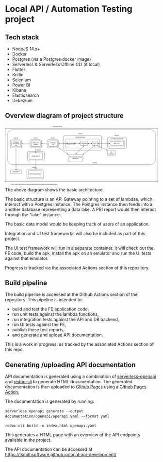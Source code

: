 # Local API / Automation Testing project

## Tech stack

- NodeJS 14.x+
- Docker
- Postgres (via a Postgres docker image)
- Serverless & Serverless Offline CLI (if local)
- Flutter
- Kotlin
- Selenium
- Power BI
- Kibana
- Elasticsearch
- Debezium

## Overview diagram of project structure
<img src="./project_arch.PNG"/>
The above diagram shows the basic architecture.

The basic structure is an API Gateway pointing to a set of lambdas, which interact with a Postgres instance. The Postgres instance then feeds into a another database representing a data lake. A PBI report would then interact through the "lake" instance.

The basic data model would be keeping track of users of an application.

Integration and UI test frameworks will also be included as part of this project.

The UI test framework will run in a separate container. It will check out the FE code, build the apk, install the apk on an emulator and run the UI tests against that emulator.

Progress is tracked via the associated Actions section of this repository.

## Build pipeline
The build pipeline is accessed at the Github Actions section of the repository. This pipeline is intended to:
<ul>
 <li>build and test the FE application code,</li>
 <li>run unit tests against the lambda functions,</li>
 <li>run integration tests against the API and DB backend,</li>
 <li>run UI tests against the FE,</li>
 <li>publish these test reports,</li>
 <li>and generate and upload API documentation. </li>
</ul>

This is a work in progress, as tracked by the associated Actions section of this repo.

## Generating /uploading API documentation
API documentation is generated using a combination of <a href="https://www.npmjs.com/package/serverless-openapi">serverless-openapi</a> and <a href="https://redocly.com/docs/redoc/deployment/cli/">redoc-cli</a> to generate HTML documentation. The generated documentation is then uploaded to <a href="https://pages.github.com/">Github Pages</a> using a <a href="https://github.com/marketplace/actions/github-pages-action">Github Pages Action.</a>

The documentation is generated by running:

 ``serverless openapi generate --output documentation/openapi/openapi.yaml --format yaml``

 ``redoc-cli build -o index.html openapi.yaml``

 This generates a HTML page with an overview of the API endpoints available in the project.
 
 The API documentation can be accessed at https://tsmithsoftware.github.io/local-api-development/
